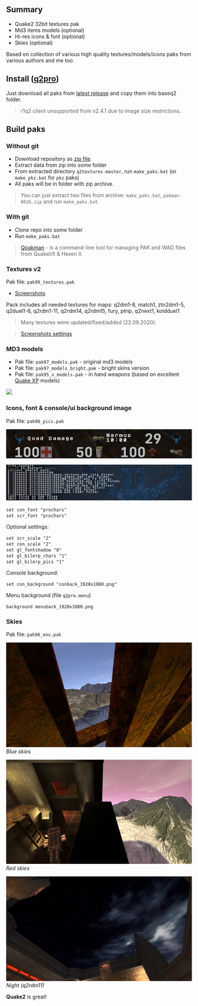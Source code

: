 ﻿## Summary
* Quake2 32bit textures pak
* Md3 items models (optional)
* Hi-res icons & font (optional)
* Skies (optional)

Based on collection of various high quality textures/models/icons paks from various authors and me too.

## Install ([q2pro](https://github.com/skullernet/q2pro))

Just download all paks from [latest release](https://github.com/tosher/q2textures/releases/latest) and copy them into baseq2 folder.

> r1q2 client unsupported from v2.4.1 due to image size restrictions.

## Build paks

### Without git
* Download repository as [zip file](https://github.com/tosher/q2textures/archive/master.zip).
* Extract data from zip into some folder
* From extracted directory `q2textures-master`, run `make_paks.bat` (or `make_pkz.bat` for `pkz` paks)
* All paks will be in folder with zip archive.

> You can just extract two files from archive: `make_paks.bat`, `pakman-062b.zip` and run `make_paks.bat`.

### With git
* Clone repo into some folder
* Run `make_paks.bat`

> [Qpakman](https://github.com/bunder/qpakman) - is a command-line tool for managing PAK and WAD files from QuakeI/II & Hexen II.

### Textures v2
Pak file: `pak99_textures.pak`

* [Screenshots](https://github.com/tosher/q2textures/tree/master/screenshots)

Pack includes all needed textures for maps:
q2dm1-8, match1, ztn2dm1-5, q2duel1-6, q2rdm1-11, q2rdm14, q2rdm15, fury, ptrip, q2next1, koldduel1

> Many textures were updated/fixed/added (22.09.2020).

> [Screenshots settings](https://github.com/tosher/q2textures/tree/master/screenshots.cfg)

### MD3 models
* Pak file: `pak97_models.pak` - original md3 models
* Pak file: `pak97_models_bright.pak` - bright skins version
* Pak file: `pak95_v_models.pak` - in hand weapons (based on excellent [Quake XP](https://www.moddb.com/mods/quake-2-xp) models)

![](screenshots/models_bright.png?raw=true)

### Icons, font & console/ui background image
Pak file: `pak98_pics.pak`

![](screenshots/pics-01.png?raw=true)

![](screenshots/prochars-01.png?raw=true)

```
set con_font "prochars"
set scr_font "prochars"
```

Optional settings:

```
set scr_scale "2"
set con_scale "2"
set gl_fontshadow "0"
set gl_bilerp_chars "1"
set gl_bilerp_pics "1"
```

Console background:
```
set con_background "conback_1920x1080.png"
```

Menu background (file `q2pro.menu`)
```
background menuback_1920x1080.png
```

### Skies
Pak file: `pak96_env.pak`

![Blue](screenshots/env-01.png?raw=true)
*Blue skies*

![Red](screenshots/env-02.png?raw=true)
*Red skies*

![Night (q2rdm11)](screenshots/env-q2rdm11-03.png?raw=true)
*Night (q2rdm11)*

**Quake2** is great!
